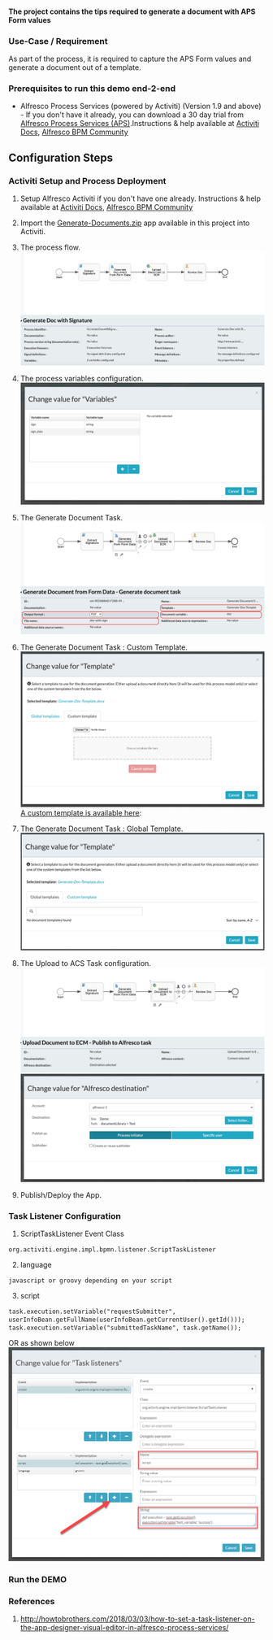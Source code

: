 #### The project contains the tips required to generate a document with APS Form values

### Use-Case / Requirement
As part of the process, it is required to capture the APS Form values and generate a document out of a template.

### Prerequisites to run this demo end-2-end

* Alfresco Process Services (powered by Activiti) (Version 1.9 and above) - If you don't have it already, you can download a 30 day trial from [Alfresco Process Services (APS)](https://www.alfresco.com/products/business-process-management/alfresco-activiti).Instructions & help available at [Activiti Docs](http://docs.alfresco.com/activiti/docs/), [Alfresco BPM Community](https://community.alfresco.com/community/bpm)


## Configuration Steps

### Activiti Setup and Process Deployment
1. Setup Alfresco Activiti if you don't have one already. Instructions & help available at [Activiti Docs](http://docs.alfresco.com/activiti/docs/), [Alfresco BPM Community](https://community.alfresco.com/community/bpm)
2. Import the [Generate-Documents.zip](Generate-Documents.zip) app available in this project into Activiti.
3. The process flow.  ![Process-Flow](images/Process-Flow.png)
4. The process variables configuration. ![Process-Variables](images/Process-Variables.png)
5. The Generate Document Task. ![Generate-Document-Task](images/Generate-Document-Task.png)
6. The Generate Document Task : Custom Template. ![Generate-Document-Task-Custom-Template](images/Generate-Document-Task-Custom-Template.png)
[A custom template is available here](images/Generate-Doc-Template.docx):
   
7. The Generate Document Task : Global Template. ![Generate-Document-Task-Global-Template](images/Generate-Document-Task-Global-Template.png)
8. The Upload to ACS Task configuration. ![Upload-To-ACS-Task](images/Upload-To-ACS-Task.png)
![Upload-To-ACS-Task-Configuration](images/Upload-To-ACS-Task-Configuration.png)
9.  Publish/Deploy the App.

### Task Listener Configuration
1. ScriptTaskListener Event Class
```
org.activiti.engine.impl.bpmn.listener.ScriptTaskListener
```
2. language
```
javascript or groovy depending on your script
```

3. script
```
task.execution.setVariable("requestSubmitter", userInfoBean.getFullName(userInfoBean.getCurrentUser().getId())); task.execution.setVariable("submittedTaskName", task.getName());
```
OR as shown below ![below](images/alternate-script-string.png)

### Run the DEMO


### References
1. http://howtobrothers.com/2018/03/03/how-to-set-a-task-listener-on-the-app-designer-visual-editor-in-alfresco-process-services/
